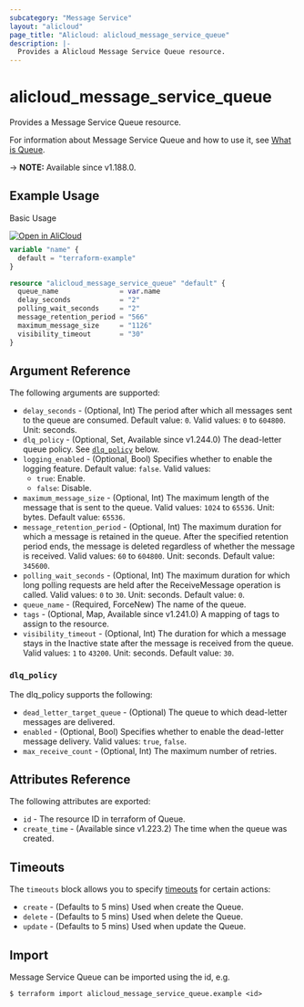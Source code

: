```yaml
---
subcategory: "Message Service"
layout: "alicloud"
page_title: "Alicloud: alicloud_message_service_queue"
description: |-
  Provides a Alicloud Message Service Queue resource.
---
```


# alicloud_message_service_queue

Provides a Message Service Queue resource.



For information about Message Service Queue and how to use it, see [What is Queue](https://www.alibabacloud.com/help/en/message-service/latest/createqueue).

-> **NOTE:** Available since v1.188.0.

## Example Usage

Basic Usage

<div style="display: block;margin-bottom: 40px;"><div class="oics-button" style="float: right;position: absolute;margin-bottom: 10px;">
  <a href="https://api.aliyun.com/terraform?resource=alicloud_message_service_queue&exampleId=d0dc31e6-0335-9ff7-e5d4-87536fb991ca86f6a8ac&activeTab=example&spm=docs.r.message_service_queue.0.d0dc31e603&intl_lang=EN_US" target="_blank">
    <img alt="Open in AliCloud" src="https://img.alicdn.com/imgextra/i1/O1CN01hjjqXv1uYUlY56FyX_!!6000000006049-55-tps-254-36.svg" style="max-height: 44px; max-width: 100%;">
  </a>
</div></div>

```terraform
variable "name" {
  default = "terraform-example"
}

resource "alicloud_message_service_queue" "default" {
  queue_name               = var.name
  delay_seconds            = "2"
  polling_wait_seconds     = "2"
  message_retention_period = "566"
  maximum_message_size     = "1126"
  visibility_timeout       = "30"
}
```

## Argument Reference

The following arguments are supported:
* `delay_seconds` - (Optional, Int) The period after which all messages sent to the queue are consumed. Default value: `0`. Valid values: `0` to `604800`. Unit: seconds.
* `dlq_policy` - (Optional, Set, Available since v1.244.0) The dead-letter queue policy. See [`dlq_policy`](#dlq_policy) below.
* `logging_enabled` - (Optional, Bool) Specifies whether to enable the logging feature. Default value: `false`. Valid values:
  - `true`: Enable.
  - `false`: Disable.
* `maximum_message_size` - (Optional, Int) The maximum length of the message that is sent to the queue. Valid values: `1024` to `65536`. Unit: bytes. Default value: `65536`.
* `message_retention_period` - (Optional, Int) The maximum duration for which a message is retained in the queue. After the specified retention period ends, the message is deleted regardless of whether the message is received. Valid values: `60` to `604800`. Unit: seconds. Default value: `345600`.
* `polling_wait_seconds` - (Optional, Int) The maximum duration for which long polling requests are held after the ReceiveMessage operation is called. Valid values: `0` to `30`. Unit: seconds. Default value: `0`.
* `queue_name` - (Required, ForceNew) The name of the queue.
* `tags` - (Optional, Map, Available since v1.241.0) A mapping of tags to assign to the resource.
* `visibility_timeout` - (Optional, Int) The duration for which a message stays in the Inactive state after the message is received from the queue. Valid values: `1` to `43200`. Unit: seconds. Default value: `30`.

### `dlq_policy`

The dlq_policy supports the following:
* `dead_letter_target_queue` - (Optional) The queue to which dead-letter messages are delivered.
* `enabled` - (Optional, Bool) Specifies whether to enable the dead-letter message delivery. Valid values: `true`, `false`.
* `max_receive_count` - (Optional, Int) The maximum number of retries.

## Attributes Reference

The following attributes are exported:
* `id` - The resource ID in terraform of Queue.
* `create_time` - (Available since v1.223.2) The time when the queue was created.

## Timeouts

The `timeouts` block allows you to specify [timeouts](https://www.terraform.io/docs/configuration-0-11/resources.html#timeouts) for certain actions:
* `create` - (Defaults to 5 mins) Used when create the Queue.
* `delete` - (Defaults to 5 mins) Used when delete the Queue.
* `update` - (Defaults to 5 mins) Used when update the Queue.

## Import

Message Service Queue can be imported using the id, e.g.

```shell
$ terraform import alicloud_message_service_queue.example <id>
```
